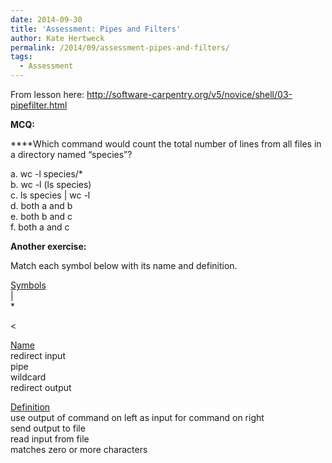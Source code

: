```yaml
---
date: 2014-09-30
title: 'Assessment: Pipes and Filters'
author: Kate Hertweck
permalink: /2014/09/assessment-pipes-and-filters/
tags:
  - Assessment
---
```

From lesson here: http://software-carpentry.org/v5/novice/shell/03-pipefilter.html

**MCQ:**

****Which command would count the total number of lines from all files in a directory named &#8220;species&#8221;?

a. wc -l species/*  
b. wc -l (ls species)  
c. ls species | wc -l  
d. both a and b  
e. both b and c  
f. both a and c

**Another exercise:**

Match each symbol below with its name and definition.

<span style="text-decoration: underline;">Symbols</span>  
|  
*  
>  
<

<span style="text-decoration: underline;">Name</span>  
redirect input  
pipe  
wildcard  
redirect output

<span style="text-decoration: underline;">Definition</span>  
use output of command on left as input for command on right  
send output to file  
read input from file  
matches zero or more characters
